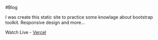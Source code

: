 #Blog

I was create this static site to practice some knowlage about bootstrap toolkit.
Responsive design and more...

Watch Live - [Vercel](https://blog-html-bootstrap-training-h4mwpvy3l-malzagic.vercel.app/)